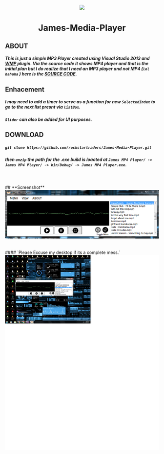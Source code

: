
<p align="center">
<img src="././src.ico">
</p>

<h1><p align="center">
James-Media-Player
</p></h1>


## **ABOUT** ##
##### This is just a simple MP3 Player created using Visual Studio 2013 and **[WMP](https://www.microsoft.com/en-ph/download/windows-media-player-details.aspx)** plugin. Via the source code it shows MP4 player and that is the initial plan but I do realize that I need an MP3 player and not MP4 (`lol hahaha` ) here is the  **[SOURCE CODE](https://github.com/rockstartraders/James-Media-Player/tree/master/James%20MP4%20Player)**.


## **Enhacement** ##
##### I may need to add a timer to serve as a function for new `SelectedIndex` to go to the next list presnt via `listBox`.<br>
##### `Slider` can also be added for UI purposes.

## **DOWNLOAD**
##### `git clone https://github.com/rockstartraders/James-Media-Player.git`
##### then `unzip` the path for the .exe build is loacted at `James MP4 Player/ -> James MP4 Player/ -> bin/Debug/ -> James MP4 Player.exe`.

<br>
<br>
## **Screenshot**

<img src="././Images/screenshot/ss2.PNG">
<br>
<br>
<br>
#### `Please Excuse my desktop if its a complete mess.` 
<img src="././Images/screenshot/ss.png">

